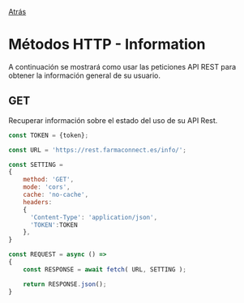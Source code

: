 [Atrás](/README.md) 

# Métodos HTTP - Information
A continuación se mostrará como usar las peticiones API REST para obtener la información general de su usuario.


## GET
Recuperar información sobre el estado del uso de su API Rest.

```javascript
const TOKEN = {token};

const URL = 'https://rest.farmaconnect.es/info/';

const SETTING =
{
    method: 'GET', 
    mode: 'cors', 
    cache: 'no-cache',
    headers: 
    {
      'Content-Type': 'application/json',
      'TOKEN':TOKEN
    }, 
}

const REQUEST = async () =>
{
    const RESPONSE = await fetch( URL, SETTING );

    return RESPONSE.json();
}

```